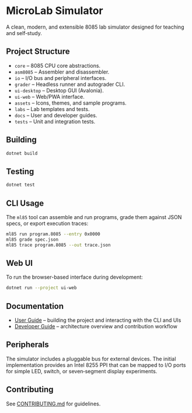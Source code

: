 # MicroLab Simulator

A clean, modern, and extensible 8085 lab simulator designed for teaching and self‑study.

## Project Structure

- `core` – 8085 CPU core abstractions.
- `asm8085` – Assembler and disassembler.
- `io` – I/O bus and peripheral interfaces.
- `grader` – Headless runner and autograder CLI.
- `ui-desktop` – Desktop GUI (Avalonia).
- `ui-web` – Web/PWA interface.
- `assets` – Icons, themes, and sample programs.
- `labs` – Lab templates and tests.
- `docs` – User and developer guides.
- `tests` – Unit and integration tests.

## Building

```bash
dotnet build
```

## Testing

```bash
dotnet test
```

## CLI Usage

The `ml85` tool can assemble and run programs, grade them against JSON specs, or export execution traces:

```bash
ml85 run program.8085 --entry 0x0000
ml85 grade spec.json
ml85 trace program.8085 --out trace.json
```

## Web UI

To run the browser-based interface during development:

```bash
dotnet run --project ui-web
```

## Documentation

- [User Guide](docs/user.md) – building the project and interacting with the CLI and UIs
- [Developer Guide](docs/developer.md) – architecture overview and contribution workflow

## Peripherals

The simulator includes a pluggable bus for external devices. The initial implementation provides an Intel 8255 PPI that can be mapped to I/O ports for simple LED, switch, or seven‑segment display experiments.

## Contributing
See [CONTRIBUTING.md](CONTRIBUTING.md) for guidelines.
